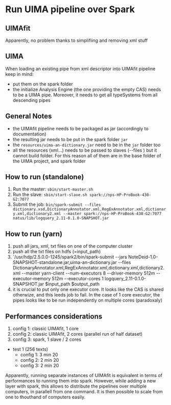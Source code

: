 Run UIMA pipeline over Spark
==============================

UIMAfit
-------

Apparently, no problem thanks to simplifiing and removing xml stuff

UIMA
----

When loading an existing pipe from xml descriptor into UIMAfit pipeline keep in mind:

- put them on the spark folder
- the initialize Analysis Engine (the one providing the empty CAS) needs to be
  a UIMA pipe. Moreover, it needs to get all typeSystems from all descending
  pipes

General Notes
-------------

- the UIMAfit pipeline needs to be packaged as jar (accordingly to documentation)
- the resulting jar needs to be put in the spark folder `jar`
- the `resources/uima-an-dictionary.jar` need to be in the `jar` folder too
- all the resources (xml...) needs to be passed to slaves (--files ) but it cannot build folder. For this reason all of them are in the base folder of the UIMA project, and spark folder


How to run (standalone)
----------

1. Run the master:  `sbin/start-master.sh`
1. Run the slave:   `sbin/start-slave.sh spark://nps-HP-ProBook-430-G2:7077`
1. Submit the job:  `bin/spark-submit --files dictionary.xsd,DictionaryAnnotator.xml,RegExAnnotator.xml,dictionary.xml,dictionary2.xml --master spark://nps-HP-ProBook-430-G2:7077 natus/lib/logquery_2.11-0.1.0-SNAPSHOT.jar`


How to run (yarn)
----------------

1. push all jars, xml, txt files on one of the computer cluster
1. push all the txt files on hdfs (=input\_path)
1. `/usr/hdp/2.5.0.0-1245/spark2/bin/spark-submit --jars NoteDeid-1.0-SNAPSHOT-standalone.jar,uima-an-dictionary.jar --files DictionaryAnnotator.xml,RegExAnnotator.xml,dictionary.xml,dictionary2.xml --master yarn-client --num-executors 8 --driver-memory 512m --executor-memory 512m --executor-cores 1   logquery_2.11-0.1.0-SNAPSHOT.jar $input_path $output_path
1. it is crucial to put only one executor core. It looks like the CAS is shared otherwize, and this leeds job to fail. In the case of 1 core executor, the pipes looks like to be run independently on multiple cores (paradoxaly)

Performances considerations
---------------------------

1. config 1: classic UIMAfit, 1 core
1. config 2: classic UIMAfit, 2 cores (parallel run of half dataset)
1. config 3: spark, 1 slave / 2 cores

- test 1 (256 texts)
	- config 1: 3 min 20
	- config 2: 2 min 20
	- config 3: 2 min 20

Apparently, running separate instances of UIMAfit is equivalent in terms of performances to running them into spark. However, while adding a new layer with spark, this allows to distribute the pipelines over multiple computers, in parallell from one command. It is then possible to scale from one to thouthand of computers easily.
